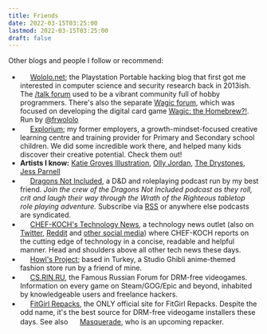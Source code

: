 ```yaml
---
title: Friends
date: 2022-03-15T03:25:00
lastmod: 2022-03-15T03:25:00
draft: false
---
```


Other blogs and people I follow or recommend:


- <img src="img/logos/wololo2.png" height="16"> [Wololo.net](https://wololo.net/); the Playstation Portable hacking blog that first got me interested in computer science and security research back in 2013ish. The [/talk forum](https://wololo.net/talk/) used to be a vibrant community full of hobby programmers. There's also the separate [Wagic forum](https://wololo.net/forum/), which was focused on developing the digital card game [Wagic: the Homebrew?!](https://github.com/WagicProject/wagic/releases). Run by [@frwololo](https://twitter.com/frwololo)
- <img src="img/logos/Explorium logo 2016-17_300x300.jpg" height="16"> [Explorium](https://www.explorium.co.uk/); my former employers, a growth-mindset-focused creative learning centre and training provider for Primary and Secondary school children. We did some incredible work there, and helped many kids discover their creative potential. Check them out!
- **Artists I know:** [Katie Groves Illustration](https://www.facebook.com/katiegrovesillustration), [Olly Jordan](https://www.instagram.com/ollyjordanartist/), [The Drystones](https://www.thedrystones.co.uk/), [Jess Parnell](https://www.instagram.com/jess_parnell_arty/)
- <img src="img/logos/Dragons Not Included favicon.png" height="16"> [Dragons Not Included](https://dragonsnotincluded.podbean.com/), a D&D and roleplaying podcast run by my best friend. *Join the crew of the Dragons Not Included podcast as they roll, crit and laugh their way through the Wrath of the Righteous tabletop role playing adventure.* Subscribe via [RSS](https://feed.podbean.com/dragonsnotincluded/feed.xml) or anywhere else podcasts are syndicated. 
- <img src="img/logos/CK's Tech News.jpg" height="16"> [CHEF-KOCH's Technology News](https://chef-koch.bearblog.dev/), a technology news outlet (also on [Twitter](https://twitter.com/CKsTechNews), [Reddit](https://old.reddit.com/r/CKsTechNews/) and [other social media](https://opencollective.com/cks-technology-news#about)) where CHEF-KOCH reports on the cutting edge of technology in a concise, readable and helpful manner. Head and shoulders above all other tech news these days.
- <img src="img/logos/Howl's project logo.png" height="16"> [Howl's Project](https://www.howlsproject.com/); based in Turkey, a Studio Ghibli anime-themed fashion store run by a friend of mine.
- <img src="img/logos/CSRINRU.ico" height="16"> [CS.RIN.RU](https://cs.rin.ru/), the Famous Russian Forum for DRM-free videogames. Information on every game on Steam/GOG/Epic and beyond, inhabited by knowledgeable users and freelance hackers.
- <img src="img/logos/FitGirl_LV (cropped-icon-192x192).jpg" height="16"> [FitGirl Repacks](https://fitgirl-repacks.site/), the ONLY official site for FitGirl Repacks. Despite the odd name, it's the best source for DRM-free videogame installers these days. See also <img src="img/logos/MSQ Repacks.png" height="16"> [Masquerade](https://masquerade.site/), who is an upcoming repacker.
